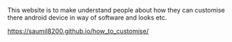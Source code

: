 

This website is to make understand people about how they can customise
there android device in way of software and looks etc. 

https://saumil8200.github.io/how_to_customise/
